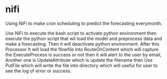 # nifi
Using NiFi to make cron scheduling to predict the forecasting everymonth.

Use NiFi to execute the bash script to activate python environment then execute the python script that wil load the model and preprocess data and make a forecasting. Then it will deactivate python environment. After this Processor It will load the flowfile into RouteOnContent which will capture the ExecuteProcess is success or not then it will alert to the user by email, Another one is UpdateAttribute which is update the filename then Use PutFile which will write the file into directory which will useful for user to see the log of error or success.
